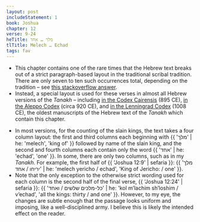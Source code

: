 ```yaml
---
layout: post
includeStatement: 1
book: Joshua
chapter: 12
verse: 9-24
heTitle: מלך … אחד
tlTitle: Melech … Echad
tags: fav
---
```


- This chapter contains one of the rare times that the Hebrew text breaks out of a strict paragraph-based layout in the traditional scribal tradition. There are only seven to ten such occurrences total, depending on the tradition – see [this stackoverflow answer](https://judaism.stackexchange.com/q/95500).
- Instead, a special layout is used for these verses in almost all Hebrew versions of the *Tanakh* – including [in the Codex Cairensis](https://en.wikipedia.org/w/index.php?title=File%3ACairo-codex-nevi%27im.pdf&page=19) (895 CE), [in the Aleppo Codex](https://commons.wikimedia.org/w/index.php?title=File:Aleppo-HighRes2-Neviim1-Joshua.pdf&page=15) (circa 920 CE), and [in the Lenningrad Codex](https://commons.wikimedia.org/w/index.php?title=File:Leningrad-codex-06-joshua.pdf&page=15) (1008 CE), the oldest manuscripts of the Hebrew text of the *Tanakh* which contain this chapter.
<!--more-->
- In most versions, for the counting of the slain kings, the text takes a four column layout: the first and third columns each beginning with {{ 'מלך' | he: 'melech', 'king of' }} followed by name of the slain king, and the second and fourth columns each contain only the word {{ 'אחד' | he: 'echad', 'one' }}. In some, there are only two columns, such as in my *Tanakh*. For example, the first half of {{ 'Joshua 12:9' | sefaria }}: {{ 'מלך יריחו / אחד' | he: 'melech yericho / echad', 'King of Jericho: / one' }}.
- Note that the only exception to the otherwise strict wording used for each column is the second half of the final verse, {{ 'Joshua 12:24' | sefaria }}: {{ 'כל-מלכים שלשים / ואחד' | he: 'kol m’lachim sh’loshim / v’echad', 'all the kings: thirty / and one' }}. However, to my eye, the changes are subtle enough that the passage looks uniform and imposing, like a well-disciplined army. I believe this is likely the intended effect on the reader.